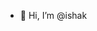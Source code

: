 - 👋 Hi, I’m @ishak


<!---
ishakk09/ishakk09 is a ✨ special ✨ repository because its `README.md` (this file) appears on your GitHub profile.
You can click the Preview link to take a look at your changes.
--->

